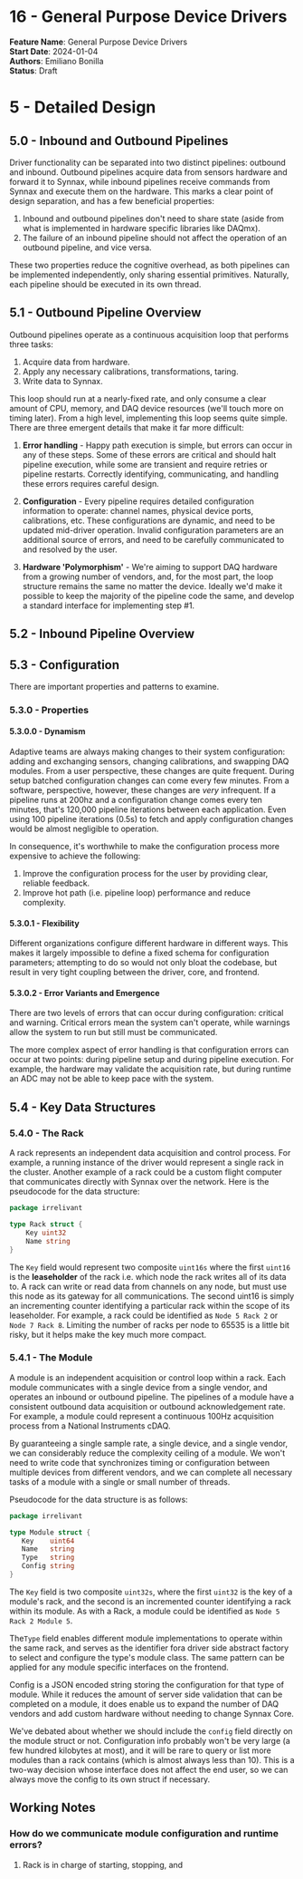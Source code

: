 # 16 - General Purpose Device Drivers

**Feature Name**: General Purpose Device Drivers <br />
**Start Date**: 2024-01-04 <br />
**Authors**: Emiliano Bonilla <br />
**Status**: Draft <br />

# 5 - Detailed Design

## 5.0 - Inbound and Outbound Pipelines

Driver functionality can be separated into two distinct pipelines: outbound and inbound.
Outbound pipelines acquire data from sensors hardware and forward it to Synnax, while
inbound pipelines receive commands from Synnax and execute them on the hardware. This
marks a clear point of design separation, and has a few beneficial properties:

1. Inbound and outbound pipelines don't need to share state (aside from what is
   implemented in hardware specific libraries like DAQmx).
2. The failure of an inbound pipeline should not affect the operation of an outbound
   pipeline, and vice versa.

These two properties reduce the cognitive overhead, as both pipelines can be implemented
independently, only sharing essential primitives. Naturally, each pipeline should be
executed in its own thread.

## 5.1 - Outbound Pipeline Overview

Outbound pipelines operate as a continuous acquisition loop that performs three tasks:

1. Acquire data from hardware.
2. Apply any necessary calibrations, transformations, taring.
3. Write data to Synnax.

This loop should run at a nearly-fixed rate, and only consume a clear amount of CPU,
memory, and DAQ device resources (we'll touch more on timing later). From a high level,
implementing this loop seems quite simple. There are three emergent details that make it
far more difficult:

1. **Error handling** - Happy path execution is simple, but errors can occur in any of
   these steps. Some of these errors are critical and should halt pipeline execution,
   while some are transient and require retries or pipeline restarts. Correctly
   identifying, communicating, and handling these errors requires careful design.

2. **Configuration** - Every pipeline requires detailed configuration information to
   operate: channel names, physical device ports, calibrations, etc. These
   configurations are dynamic, and need to be updated mid-driver operation. Invalid
   configuration parameters are an additional source of errors, and need to be carefully
   communicated to and resolved by the user.

3. **Hardware 'Polymorphism'** - We're aiming to support DAQ hardware from a growing
   number of vendors, and, for the most part, the loop structure remains the same no
   matter the device. Ideally we'd make it possible to keep the majority of the pipeline
   code the same, and develop a standard interface for implementing step #1.

## 5.2 - Inbound Pipeline Overview

## 5.3 - Configuration

There are important properties and patterns to examine.

### 5.3.0 - Properties

#### 5.3.0.0 - Dynamism

Adaptive teams are always making changes to their system configuration: adding and
exchanging sensors, changing calibrations, and swapping DAQ modules. From a user
perspective, these changes are quite frequent. During setup batched configuration
changes can come every few minutes. From a software, perspective, however, these changes
are _very_ infrequent. If a pipeline runs at 200hz and a configuration change comes
every ten minutes, that's 120,000 pipeline iterations between each application. Even
using 100 pipeline iterations (0.5s) to fetch and apply configuration changes would be
almost negligible to operation.

In consequence, it's worthwhile to make the configuration process more expensive to
achieve the following:

1. Improve the configuration process for the user by providing clear, reliable feedback.
2. Improve hot path (i.e. pipeline loop) performance and reduce complexity.

#### 5.3.0.1 - Flexibility

Different organizations configure different hardware in different ways. This makes it
largely impossible to define a fixed schema for configuration parameters; attempting to
do so would not only bloat the codebase, but result in very tight coupling between the
driver, core, and frontend.

#### 5.3.0.2 - Error Variants and Emergence

There are two levels of errors that can occur during configuration: critical and warning.
Critical errors mean the system can't operate, while warnings allow the system to run
but still must be communicated.

The more complex aspect of error handling is that configuration errors can occur at two
points: during pipeline setup and during pipeline execution. For example, the hardware
may validate the acquisition rate, but during runtime an ADC may not be able to keep
pace with the system.

## 5.4 - Key Data Structures

### 5.4.0 - The Rack

A rack represents an independent data acquisition and control process. For example, a
running instance of the driver would represent a single rack in the cluster. Another
example of a rack could be a custom flight computer that communicates directly with
Synnax over the network. Here is the pseudocode for the data structure:

```go
package irrelivant

type Rack struct {
    Key uint32
    Name string
}
```

The `Key` field would represent two composite `uint16s` where the first `uint16` is the
**leaseholder** of the rack i.e. which node the rack writes all of its data to. A rack
can write or read data from channels on any node, but must use this node as its gateway
for all communications. The second uint16 is simply an incrementing counter identifying
a particular rack within the scope of its leaseholder. For example, a rack could be
identified as `Node 5 Rack 2` or `Node 7 Rack 8`. Limiting the number of racks per node
to 65535 is a little bit risky, but it helps make the key much more compact.

### 5.4.1 - The Module

A module is an independent acquisition or control loop within a rack. Each module
communicates with a single device from a single vendor, and operates an inbound or
outbound pipeline. The pipelines of a module have a consistent outbound data acquisition
or outbound acknowledgement rate. For example, a module could represent a continuous
100Hz acquisition process from a National Instruments cDAQ.

By guaranteeing a single sample rate, a single device, and a single vendor, we can
considerably reduce the complexity ceiling of a module. We won't need to write code that
synchronizes timing or configuration between multiple devices from different vendors,
and we can complete all necessary tasks of a module with a single or small number of
threads.

Pseudocode for the data structure is as follows:

```go
package irrelivant

type Module struct {
   Key    uint64
   Name   string
   Type   string
   Config string
}

```

The `Key` field is two composite `uint32s`, where the first `uint32` is the key of a
module's rack, and the second is an incremented counter identifying a rack within
its module. As with a Rack, a module could be identified as `Node 5 Rack 2 Module 5`.

The`Type` field enables different module implementations to operate within the same
rack, and serves as the identifier fora driver side abstract factory to select and
configure the type's module class. The same pattern can be applied for any
module specific interfaces on the frontend.

Config is a JSON encoded string storing the configuration for that type of module. While
it reduces the amount of server side validation that can be completed on a module, it
does enable us to expand the number of DAQ vendors and add custom hardware without
needing to change Synnax Core.

We've debated about whether we should include the `config` field directly on the module
struct or not. Configuration info probably won't be very large (a few hundred kilobytes
at most), and it will be rare to query or list more modules than a rack contains (which
is almost always less than 10). This is a two-way decision whose interface does not
affect the end user, so we can always move the config to its own struct if necessary.

## Working Notes

### How do we communicate module configuration and runtime errors?

1. Rack is in charge of starting, stopping, and
